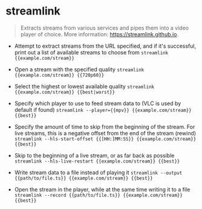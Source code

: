 # streamlink
> Extracts streams from various services and pipes them into a video player of choice.
> More information: <https://streamlink.github.io>.

- Attempt to extract streams from the URL specified, and if it's successful, print out a list of available streams to choose from
`streamlink {{example.com/stream}}`

- Open a stream with the specified quality
`streamlink {{example.com/stream}} {{720p60}}`

- Select the highest or lowest available quality
`streamlink {{example.com/stream}} {{best|worst}}`

- Specify which player to use to feed stream data to (VLC is used by default if found)
`streamlink --player={{mpv}} {{example.com/stream}} {{best}}`

- Specify the amount of time to skip from the beginning of the stream. For live streams, this is a negative offset from the end of the stream (rewind)
`streamlink --hls-start-offset {{[HH:]MM:SS}} {{example.com/stream}} {{best}}`

- Skip to the beginning of a live stream, or as far back as possible
`streamlink --hls-live-restart {{example.com/stream}} {{best}}`

- Write stream data to a file instead of playing it
`streamlink --output {{path/to/file.ts}} {{example.com/stream}} {{best}}`

- Open the stream in the player, while at the same time writing it to a file
`streamlink --record {{path/to/file.ts}} {{example.com/stream}} {{best}}`
